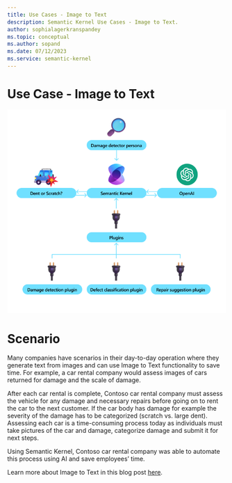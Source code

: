 ```yaml
---
title: Use Cases - Image to Text
description: Semantic Kernel Use Cases - Image to Text.
author: sophialagerkranspandey
ms.topic: conceptual
ms.author: sopand
ms.date: 07/12/2023
ms.service: semantic-kernel
---
```



# Use Case - Image to Text

![Semantic Kernel transcript](../media/UseCases_DefectDetection.png)

# Scenario

Many companies have scenarios in their day-to-day operation where they generate text from images and can use Image to Text functionality to save time. For example, a car rental company would assess images of cars returned for damage and the scale of damage. 

After each car rental is complete, Contoso car rental company must assess the vehicle for any damage and necessary repairs before going on to rent the car to the next customer. If the car body has damage for example the severity of the damage has to be categorized (scratch vs. large dent). Assessing each car is a time-consuming process today as individuals must take pictures of the car and damage, categorize damage and submit it for next steps. 

Using Semantic Kernel, Contoso car rental company was able to automate this process using AI and save employees’ time. 

Learn more about Image to Text in this blog post [here](https://devblogs.microsoft.com/semantic-kernel/image-to-text-with-semantic-kernel-and-huggingface/).
